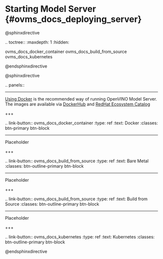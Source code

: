 # Starting Model Server {#ovms_docs_deploying_server}

@sphinxdirective

.. toctree::
   :maxdepth: 1
   :hidden:

   ovms_docs_docker_container
   ovms_docs_build_from_source
   ovms_docs_kubernetes
   
@endsphinxdirective

@sphinxdirective

.. panels::

   ---
    
   [Using Docker](docker_container.md) is the recommended way of running OpenVINO Model Server. The images are available via 
   [DockerHub](https://hub.docker.com/r/openvino/model_server) and [RedHat Ecosystem Catalog](https://catalog.redhat.com/software/containers/intel/openvino-model-server/607833052937385fc98515de)

   +++

   .. link-button:: ovms_docs_docker_container
      :type: ref
      :text: Docker
      :classes: btn-primary btn-block 

   ---

   Placeholder

   +++

   .. link-button:: ovms_docs_build_from_source
      :type: ref
      :text: Bare Metal
      :classes: btn-outline-primary btn-block 

   ---

   Placeholder

   +++

   .. link-button:: ovms_docs_build_from_source
      :type: ref
      :text: Build from Source
      :classes: btn-outline-primary btn-block 

   ---

   Placeholder

   +++

   .. link-button:: ovms_docs_kubernetes
      :type: ref
      :text: Kubernetes
      :classes: btn-outline-primary btn-block 

@endsphinxdirective

